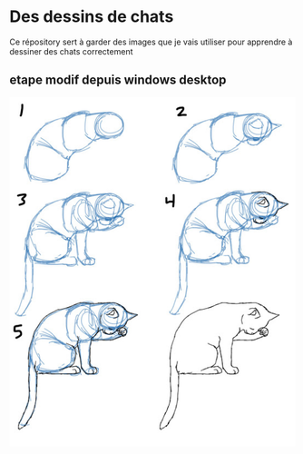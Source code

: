 ﻿# Des dessins de chats
Ce répository sert à garder des images que je vais utiliser pour apprendre à dessiner des chats correctement

## etape modif depuis windows desktop
![photo](https://github.com/Valonlisbeth/The-MakerCat/blob/master/images/06d37b9427bbcabca8efd4d5023b3e42.jpg?raw=true)
